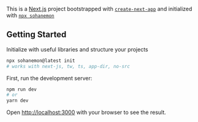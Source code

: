 
This is a [Next.js](https://nextjs.org/) project bootstrapped with [`create-next-app`](https://github.com/vercel/next.js/tree/canary/packages/create-next-app) and initialized with [`npx sohanemon`](https://github.com/sohanemon/ui-init-frontend)

## Getting Started

Initialize with useful libraries and structure your projects
```bash
npx sohanemon@latest init
# works with next-js, tw, ts, app-dir, no-src
```

First, run the development server:

```bash
npm run dev
# or
yarn dev
```

Open [http://localhost:3000](http://localhost:3000) with your browser to see the result.
